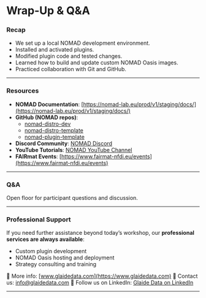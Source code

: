 # Wrap-Up & Q&A

### Recap

- We set up a local NOMAD development environment.
- Installed and activated plugins.
- Modified plugin code and tested changes.
- Learned how to build and update custom NOMAD Oasis images.
- Practiced collaboration with Git and GitHub.

---

### Resources

- **NOMAD Documentation**: [https://nomad-lab.eu/prod/v1/staging/docs/](https://nomad-lab.eu/prod/v1/staging/docs/)
- **GitHub (NOMAD repos)**:
    - [nomad-distro-dev](https://github.com/FAIRmat-NFDI/nomad-distro-dev)
    - [nomad-distro-template](https://github.com/FAIRmat-NFDI/nomad-distro-template)
    - [nomad-plugin-template](https://github.com/FAIRmat-NFDI/nomad-plugin-template)
- **Discord Community**: [NOMAD Discord](https://discord.gg/KqQxGwgH2n)
- **YouTube Tutorials**: [NOMAD YouTube Channel](https://www.youtube.com/@NOMAD-CoE)
- **FAIRmat Events**: [https://www.fairmat-nfdi.eu/events](https://www.fairmat-nfdi.eu/events)

---

### Q&A
Open floor for participant questions and discussion.

---

### Professional Support
If you need further assistance beyond today’s workshop, our **professional services are always available**:

- Custom plugin development
- NOMAD Oasis hosting and deployment
- Strategy consulting and training

📌 More info: [www.glaidedata.com](https://www.glaidedata.com)
📧 Contact us: [info@glaidedata.com](mailto:info@glaidedata.com)
🔗 Follow us on LinkedIn: [Glaide Data on LinkedIn](https://www.linkedin.com/company/glaidedata)

---
